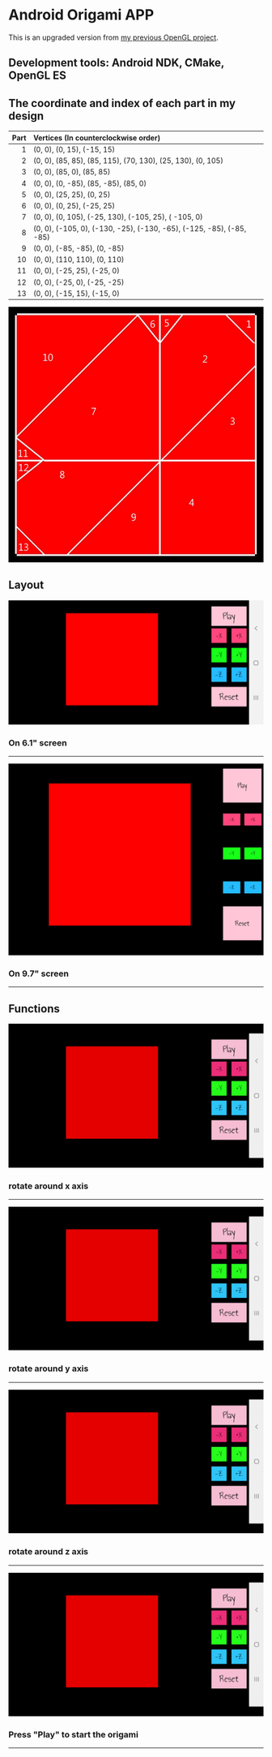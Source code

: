 # Android Origami APP  
This is an upgraded version from [my previous OpenGL project](https://github.com/ElektrischesSchaf/Origami_Heart).  

## Development tools: Android NDK, CMake, OpenGL ES  

## The coordinate and index of each part in my design  

 Part | Vertices (In counterclockwise order)
-----:|:------------------------------------
 1    | (0, 0), (0, 15), (-15, 15)
 2    | (0, 0), (85, 85), (85, 115), (70, 130), (25, 130), (0, 105)
 3    | (0, 0), (85, 0), (85, 85)
 4    | (0, 0), (0, -85), (85, -85), (85, 0)
 5    | (0, 0), (25, 25), (0, 25)
 6    | (0, 0), (0, 25), (-25, 25)
 7    | (0, 0), (0, 105), (-25, 130), (-105, 25), ( -105, 0)
 8    | (0, 0), (-105, 0), (-130, -25), (-130, -65), (-125, -85), (-85, -85)
 9    | (0, 0), (-85, -85), (0, -85)
 10   | (0, 0), (110, 110), (0, 110)
 11   | (0, 0), (-25, 25), (-25, 0)
 12   | (0, 0), (-25, 0), (-25, -25)
 13   | (0, 0), (-15, 15), (-15, 0)
   
   
![structure](/screenshots/structure.jpg)

## Layout  

![S9_plus](/screenshots/Samsung_S9_Plus.jpg)  
### On 6.1" screen
---
![ZenPad_3S_10](/screenshots/Asus_ZenPad_3S_10.jpg)
### On 9.7" screen
---
## Functions

![rotate_around_x_axis](/screenshots/rotate_x.gif)
### rotate around x axis
---
![rotate_around_y_axis](/screenshots/rotate_y.gif)
### rotate around y axis
---
![rotate_around_z_axis](/screenshots/rotate_z.gif)
### rotate around z axis
---
![play](/screenshots/play.gif)
### Press "Play" to start the origami
---
